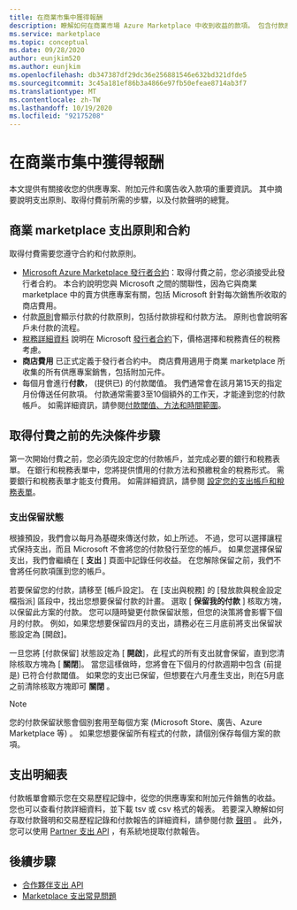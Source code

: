 ```yaml
---
title: 在商業市集中獲得報酬
description: 瞭解如何在商業市場 Azure Marketplace 中收到收益的款項。 包含付款原則、付款保留狀態和付款聲明。
ms.service: marketplace
ms.topic: conceptual
ms.date: 09/28/2020
author: eunjkim520
ms.author: eunjkim
ms.openlocfilehash: db347387df29dc36e256881546e632bd321dfde5
ms.sourcegitcommit: 3c45a181ef86b3a4866e97fb50efeae8714ab3f7
ms.translationtype: MT
ms.contentlocale: zh-TW
ms.lasthandoff: 10/19/2020
ms.locfileid: "92175208"
---
```

# <a name="getting-paid-in-the-commercial-marketplace"></a>在商業市集中獲得報酬

本文提供有關接收您的供應專案、附加元件和廣告收入款項的重要資訊。 其中摘要說明支出原則、取得付費前所需的步驟，以及付款聲明的總覽。

## <a name="commercial-marketplace-payout-policies-and-agreements"></a>商業 marketplace 支出原則和合約

取得付費需要您遵守合約和付款原則。

- [Microsoft Azure Marketplace 發行者合約](https://go.microsoft.com/fwlink/p/?LinkID=699560)：取得付費之前，您必須接受此發行者合約。 本合約說明您與 Microsoft 之間的關聯性，因為它與商業 marketplace 中的賣方供應專案有關，包括 Microsoft 針對每次銷售所收取的商店費用。
- 付款[原則](payout-policy-details.md)會顯示付款的付款原則，包括付款排程和付款方法。 原則也會說明客戶未付款的流程。
- [稅務詳細資料](tax-details-marketplace.md) 說明在 Microsoft [發行者合約](https://go.microsoft.com/fwlink/p/?LinkID=699560)下，價格選擇和稅務責任的稅務考慮。
- **商店費用** 已正式定義于發行者合約中。 商店費用適用于商業 marketplace 所收集的所有供應專案銷售，包括附加元件。
- 每個月會進行**付款**， (提供已) 的付款閾值。 我們通常會在該月第15天的指定月份傳送任何款項。 付款通常需要3至10個額外的工作天，才能達到您的付款帳戶。 如需詳細資訊，請參閱[付款閾值、方法和時間範圍](payment-thresholds-methods-timeframes.md)。

## <a name="prerequisite-steps-before-getting-paid"></a>取得付費之前的先決條件步驟

第一次開始付費之前，您必須先設定您的付款帳戶，並完成必要的銀行和稅務表單。 在銀行和稅務表單中，您將提供慣用的付款方法和預繳稅金的稅務形式。 需要銀行和稅務表單才能支付費用。 如需詳細資訊，請參閱 [設定您的支出帳戶和稅務表單](set-up-your-payout-account.md)。

### <a name="payout-hold-status"></a>支出保留狀態

根據預設，我們會以每月為基礎來傳送付款，如上所述。 不過，您可以選擇讓程式保持支出，而且 Microsoft 不會將您的付款發行至您的帳戶。 如果您選擇保留支出，我們會繼續在 [ **支出** ] 頁面中記錄任何收益。 在您解除保留之前，我們不會將任何款項匯到您的帳戶。

若要保留您的付款，請移至 [帳戶設定]。 在 [支出與稅務] 的 [發放款與稅金設定檔指派] 區段中，找出您想要保留付款的計畫。 選取 [ **保留我的付款** ] 核取方塊，以保留此方案的付款。 您可以隨時變更付款保留狀態，但您的決策將會影響下個月的付款。 例如，如果您想要保留四月的支出，請務必在三月底前將支出保留狀態設定為 [開啟]。

一旦您將 [付款保留] 狀態設定為 [ **開啟**]，此程式的所有支出就會保留，直到您清除核取方塊為 [ **關閉**]。 當您這樣做時，您將會在下個月的付款週期中包含 (前提是) 已符合付款閾值。 如果您的支出已保留，但想要在六月產生支出，則在5月底之前清除核取方塊即可 **關閉** 。

>[!Note]
> 您的付款保留狀態會個別套用至每個方案 (Microsoft Store、廣告、Azure Marketplace 等) 。 如果您想要保留所有程式的付款，請個別保存每個方案的款項。

## <a name="payout-statements"></a>支出明細表

付款帳單會顯示您在交易歷程記錄中，從您的供應專案和附加元件銷售的收益。 您也可以查看付款詳細資料，並下載 tsv 或 csv 格式的報表。 若要深入瞭解如何存取付款聲明和交易歷程記錄和付款報告的詳細資料，請參閱付款 [聲明](payout-statement.md) 。 此外，您可以使用 [Partner 支出 API](https://apidocs.microsoft.com/services/partnerpayouts) ，有系統地提取付款報告。

## <a name="next-steps"></a>後續步驟

- [合作夥伴支出 API](https://apidocs.microsoft.com/services/partnerpayouts)
- [Marketplace 支出常見問題](payout-faq.md)
